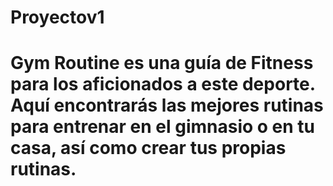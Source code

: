 # Proyectov1
# Gym Routine es una guía de Fitness para los aficionados	a este deporte. Aquí encontrarás las mejores rutinas para entrenar en el gimnasio o en tu casa, así como crear tus propias rutinas.
